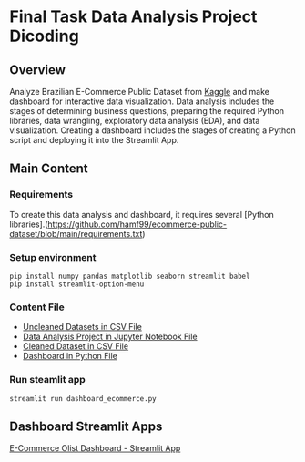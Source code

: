 # Final Task Data Analysis Project Dicoding

## Overview
Analyze Brazilian E-Commerce Public Dataset from [Kaggle](https://www.kaggle.com/datasets/olistbr/brazilian-ecommerce) and make dashboard for interactive data visualization. Data analysis includes the stages of determining business questions, preparing the required Python libraries, data wrangling, exploratory data analysis (EDA), and data visualization. Creating a dashboard includes the stages of creating a Python script and deploying it into the Streamlit App.

## Main Content
### Requirements
To create this data analysis and dashboard, it requires several [Python libraries].(https://github.com/hamf99/ecommerce-public-dataset/blob/main/requirements.txt)

### Setup environment
```
pip install numpy pandas matplotlib seaborn streamlit babel
pip install streamlit-option-menu
```

### Content File
- [Uncleaned Datasets in CSV File](https://github.com/hamf99/ecommerce-public-dataset/tree/main/data)
- [Data Analysis Project in Jupyter Notebook File](https://github.com/hamf99/ecommerce-public-dataset/blob/main/Data_Analysis_Project_Dicoding.ipynb)
- [Cleaned Dataset in CSV File](https://github.com/hamf99/ecommerce-public-dataset/blob/main/dashboard/main_data_for_dashboard.csv)
- [Dashboard in Python File](https://github.com/hamf99/ecommerce-public-dataset/blob/main/dashboard/dashboard_ecommerce.py)
  
### Run steamlit app
```
streamlit run dashboard_ecommerce.py
```

## Dashboard Streamlit Apps
[E-Commerce Olist Dashboard - Streamlit App](https://ecommerce-olist-dashboard.streamlit.app/)

